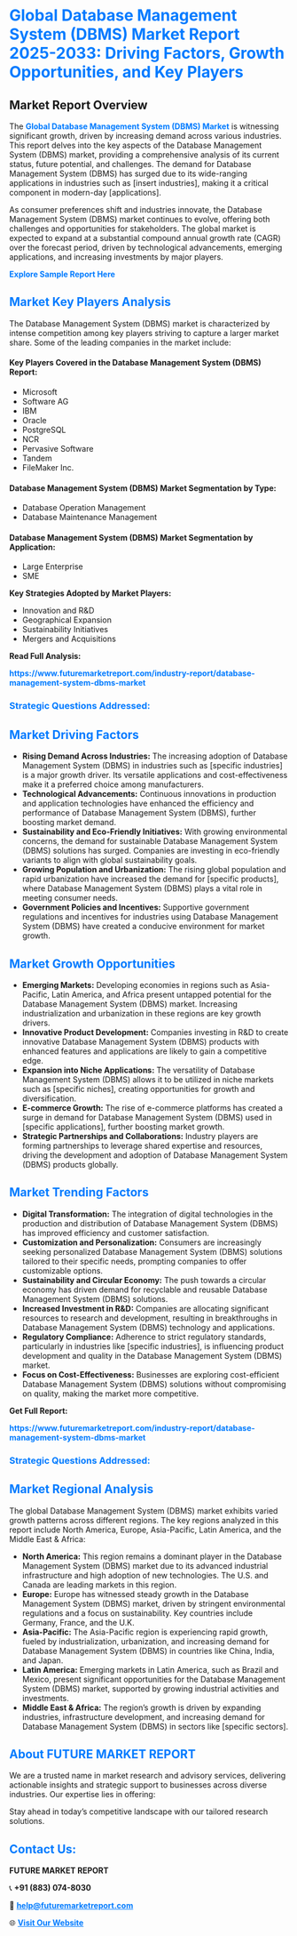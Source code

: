 <h1 style="color: #007BFF;">Global Database Management System (DBMS) Market Report 2025-2033: Driving Factors, Growth Opportunities, and Key Players</h1>

<section id="overview">
<h2>Market Report Overview</h2>
<p>The <a href="https://www.futuremarketreport.com/industry-report/database-management-system-dbms-market" style="color: #007BFF; text-decoration: none;"><strong>Global Database Management System (DBMS) Market</strong></a> is witnessing significant growth, driven by increasing demand across various industries. This report delves into the key aspects of the Database Management System (DBMS) market, providing a comprehensive analysis of its current status, future potential, and challenges. The demand for Database Management System (DBMS) has surged due to its wide-ranging applications in industries such as [insert industries], making it a critical component in modern-day [applications].</p>
<p>As consumer preferences shift and industries innovate, the Database Management System (DBMS) market continues to evolve, offering both challenges and opportunities for stakeholders. The global market is expected to expand at a substantial compound annual growth rate (CAGR) over the forecast period, driven by technological advancements, emerging applications, and increasing investments by major players.</p>
</section>

<section id="overview">
<p><a href="https://www.futuremarketreport.com/request-sample/reportId=106453" style="color: #007BFF; text-decoration: none;"><strong>Explore Sample Report Here</strong></a></p>
</section>

<section id="key-players">
<h2 style="color: #007BFF;">Market Key Players Analysis</h2>
<p>The Database Management System (DBMS) market is characterized by intense competition among key players striving to capture a larger market share. Some of the leading companies in the market include:</p>
<h4>Key Players Covered in the Database Management System (DBMS) Report:</h4>
<ul><li>Microsoft</li><li>Software AG</li><li>IBM</li><li>Oracle</li><li>PostgreSQL</li><li>NCR</li><li>Pervasive Software</li><li>Tandem</li><li>FileMaker Inc.</li></ul>
<h4>Database Management System (DBMS) Market Segmentation by Type:</h4>
<ul><li>Database Operation Management</li><li>Database Maintenance Management</li></ul>

<h4>Database Management System (DBMS) Market Segmentation by Application:</h4>
<ul><li>Large Enterprise</li><li>SME</li></ul>
<p><strong>Key Strategies Adopted by Market Players:</strong></p>
<ul>
<li>Innovation and R&D</li>
<li>Geographical Expansion</li>
<li>Sustainability Initiatives</li>
<li>Mergers and Acquisitions</li>
</ul>
</section>

<section>
<p><strong>Read Full Analysis: </strong></p><a href="https://www.futuremarketreport.com/industry-report/database-management-system-dbms-market" style="color: #007BFF; text-decoration: none;"><strong>https://www.futuremarketreport.com/industry-report/database-management-system-dbms-market</strong></a>
<h3 style="color: #007BFF;">Strategic Questions Addressed:</h3>
</section>

<section id="driving-factors">
<h2 style="color: #007BFF;">Market Driving Factors</h2>
<ul>
<li><strong>Rising Demand Across Industries:</strong> The increasing adoption of Database Management System (DBMS) in industries such as [specific industries] is a major growth driver. Its versatile applications and cost-effectiveness make it a preferred choice among manufacturers.</li>
<li><strong>Technological Advancements:</strong> Continuous innovations in production and application technologies have enhanced the efficiency and performance of Database Management System (DBMS), further boosting market demand.</li>
<li><strong>Sustainability and Eco-Friendly Initiatives:</strong> With growing environmental concerns, the demand for sustainable Database Management System (DBMS) solutions has surged. Companies are investing in eco-friendly variants to align with global sustainability goals.</li>
<li><strong>Growing Population and Urbanization:</strong> The rising global population and rapid urbanization have increased the demand for [specific products], where Database Management System (DBMS) plays a vital role in meeting consumer needs.</li>
<li><strong>Government Policies and Incentives:</strong> Supportive government regulations and incentives for industries using Database Management System (DBMS) have created a conducive environment for market growth.</li>
</ul>
</section>

<section id="growth-opportunities">
<h2 style="color: #007BFF;">Market Growth Opportunities</h2>
<ul>
<li><strong>Emerging Markets:</strong> Developing economies in regions such as Asia-Pacific, Latin America, and Africa present untapped potential for the Database Management System (DBMS) market. Increasing industrialization and urbanization in these regions are key growth drivers.</li>
<li><strong>Innovative Product Development:</strong> Companies investing in R&D to create innovative Database Management System (DBMS) products with enhanced features and applications are likely to gain a competitive edge.</li>
<li><strong>Expansion into Niche Applications:</strong> The versatility of Database Management System (DBMS) allows it to be utilized in niche markets such as [specific niches], creating opportunities for growth and diversification.</li>
<li><strong>E-commerce Growth:</strong> The rise of e-commerce platforms has created a surge in demand for Database Management System (DBMS) used in [specific applications], further boosting market growth.</li>
<li><strong>Strategic Partnerships and Collaborations:</strong> Industry players are forming partnerships to leverage shared expertise and resources, driving the development and adoption of Database Management System (DBMS) products globally.</li>
</ul>
</section>

<section id="trending-factors">
<h2 style="color: #007BFF;">Market Trending Factors</h2>
<ul>
<li><strong>Digital Transformation:</strong> The integration of digital technologies in the production and distribution of Database Management System (DBMS) has improved efficiency and customer satisfaction.</li>
<li><strong>Customization and Personalization:</strong> Consumers are increasingly seeking personalized Database Management System (DBMS) solutions tailored to their specific needs, prompting companies to offer customizable options.</li>
<li><strong>Sustainability and Circular Economy:</strong> The push towards a circular economy has driven demand for recyclable and reusable Database Management System (DBMS) solutions.</li>
<li><strong>Increased Investment in R&D:</strong> Companies are allocating significant resources to research and development, resulting in breakthroughs in Database Management System (DBMS) technology and applications.</li>
<li><strong>Regulatory Compliance:</strong> Adherence to strict regulatory standards, particularly in industries like [specific industries], is influencing product development and quality in the Database Management System (DBMS) market.</li>
<li><strong>Focus on Cost-Effectiveness:</strong> Businesses are exploring cost-efficient Database Management System (DBMS) solutions without compromising on quality, making the market more competitive.</li>
</ul>
</section>

<section>
<p><strong>Get Full Report: </strong></p><a href="https://www.futuremarketreport.com/industry-report/database-management-system-dbms-market" style="color: #007BFF; text-decoration: none;"><strong>https://www.futuremarketreport.com/industry-report/database-management-system-dbms-market</strong></a>
<h3 style="color: #007BFF;">Strategic Questions Addressed:</h3>
</section>


<section id="regional-analysis">
<h2 style="color: #007BFF;">Market Regional Analysis</h2>
<p>The global Database Management System (DBMS) market exhibits varied growth patterns across different regions. The key regions analyzed in this report include North America, Europe, Asia-Pacific, Latin America, and the Middle East & Africa:</p>
<ul>
<li><strong>North America:</strong> This region remains a dominant player in the Database Management System (DBMS) market due to its advanced industrial infrastructure and high adoption of new technologies. The U.S. and Canada are leading markets in this region.</li>
<li><strong>Europe:</strong> Europe has witnessed steady growth in the Database Management System (DBMS) market, driven by stringent environmental regulations and a focus on sustainability. Key countries include Germany, France, and the U.K.</li>
<li><strong>Asia-Pacific:</strong> The Asia-Pacific region is experiencing rapid growth, fueled by industrialization, urbanization, and increasing demand for Database Management System (DBMS) in countries like China, India, and Japan.</li>
<li><strong>Latin America:</strong> Emerging markets in Latin America, such as Brazil and Mexico, present significant opportunities for the Database Management System (DBMS) market, supported by growing industrial activities and investments.</li>
<li><strong>Middle East & Africa:</strong> The region’s growth is driven by expanding industries, infrastructure development, and increasing demand for Database Management System (DBMS) in sectors like [specific sectors].</li>
</ul>
</section>

<footer>
<h2 style="color: #007BFF;">About FUTURE MARKET REPORT</h2>
<p>We are a trusted name in market research and advisory services, delivering actionable insights and strategic support to businesses across diverse industries. Our expertise lies in offering:</p>

<p>Stay ahead in today’s competitive landscape with our tailored research solutions.</p>

<h2 style="color: #007BFF;">Contact Us:</h2>
<p><strong>FUTURE MARKET REPORT</strong></p>
<p>📞 <strong>+91 (883) 074-8030</strong></p>
<p>📧 <strong><a href="mailto:help@futuremarketreport.com" style="color: #007BFF;">help@futuremarketreport.com</a></strong></p>
<p>🌐 <strong><a href="https://www.futuremarketreport.com/" style="color: #007BFF;">Visit Our Website</a></strong></p>
</footer>